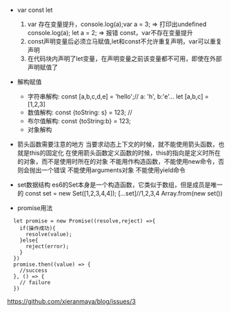 - var const let
    1. var 存在变量提升，console.log(a);var a = 3; => 打印出undefined console.log(a); let a = 2; => 报错 const，var不存在变量提升
    2. const声明变量后必须立马赋值,let和const不允许重复声明，var可以重复声明
    3. 在代码块内声明了let变量，在声明变量之前该变量都不可用，即使在外部声明赋值了

- 解构赋值
    - 字符串解构: const [a,b,c,d,e] = 'hello';// a: 'h', b:'e'...
      let [a,b,c] = [1,2,3]
    - 数值解构: const {toString: s} = 123; //
    - 布尔值解构: const {toString:b} = 123;
    - 对象解构


- 箭头函数需要注意的地方
当要求动态上下文的时候，就不能使用箭头函数，也就是this的固定化
在使用箭头函数定义函数的时候，this的指向是定义时所在的对象，而不是使用时所在的对象
不能用作构造函数，不能使用new命令，否则会抛出一个错误
不能使用arguments对象
不能使用yield命令

- set数据结构
es6的Set本身是一个构造函数，它类似于数组，但是成员是唯一的
const set = new Set([1,2,3,4,4]);
[...set]//1,2,3,4
Array.from(new set())

- promise用法
```
  let promise = new Promise((resolve,reject) =>{
    if(操作成功){
      resolve(value);
    }else{
      reject(error);
    }
  })
  promise.then((value) => {
    //success
  }, () => {
    // failure
  })
```
https://github.com/xieranmaya/blog/issues/3

